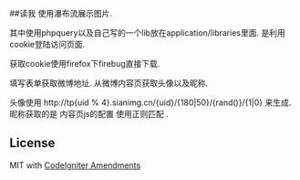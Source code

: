 ##读我
使用瀑布流展示图片.

其中使用phpquery以及自己写的一个lib放在application/libraries里面. 是利用cookie登陆访问页面.

获取cookie使用firefox下firebug直接下载. 

填写表单获取微博地址. 从微博内容页获取头像以及昵称.

头像使用  http://tp{uid % 4}.sianimg.cn/{uid}/{180|50}/{rand()}/{1|0} 来生成. 
昵称获取的是 内容页js的配置  使用正则匹配 .

## License

MIT with [CodeIgniter Amendments](http://codeigniter.com/user_guide/license.html)
